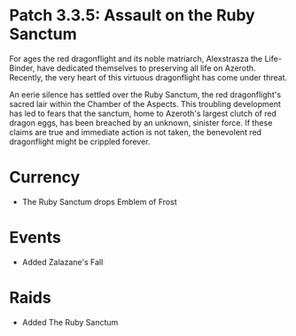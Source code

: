 # Patch 3.3.5: Assault on the Ruby Sanctum
For ages the red dragonflight and its noble matriarch, Alexstrasza the Life-Binder, have dedicated themselves to preserving all life on Azeroth. Recently, the very heart of this virtuous dragonflight has come under threat.

An eerie silence has settled over the Ruby Sanctum, the red dragonflight's sacred lair within the Chamber of the Aspects. This troubling development has led to fears that the sanctum, home to Azeroth's largest clutch of red dragon eggs, has been breached by an unknown, sinister force. If these claims are true and immediate action is not taken, the benevolent red dragonflight might be crippled forever.

# Currency
- The Ruby Sanctum drops Emblem of Frost

# Events
- Added Zalazane's Fall

# Raids
- Added The Ruby Sanctum
